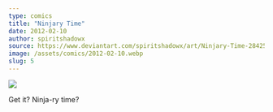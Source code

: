 ```yaml
---
type: comics
title: "Ninjary Time"
date: 2012-02-10
author: spiritshadowx
source: https://www.deviantart.com/spiritshadowx/art/Ninjary-Time-284251807
image: /assets/comics/2012-02-10.webp
slug: 5
---
```


![](/assets/comics/2012-02-10.webp)

Get it? Ninja-ry time?

